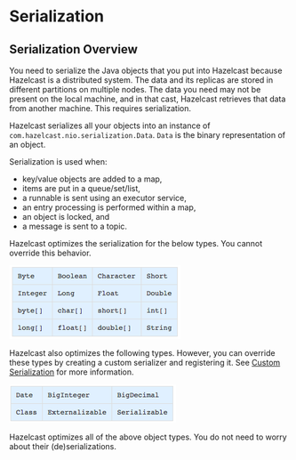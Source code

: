 


# Serialization

## Serialization Overview

You need to serialize the Java objects that you put into Hazelcast because Hazelcast is a distributed system. The data and its replicas are stored in different partitions on multiple nodes. The data you need may not be present on the local machine, and in that cast, Hazelcast retrieves that data from another machine. This requires serialization.

Hazelcast serializes all your objects into an instance of `com.hazelcast.nio.serialization.Data`. `Data` is the binary representation of an object. 

Serialization is used when:

- key/value objects are added to a map,
- items are put in a queue/set/list,
- a runnable is sent using an executor service,
- an entry processing is performed within a map,
- an object is locked, and
- a message is sent to a topic.


Hazelcast optimizes the serialization for the below types. You cannot override this behavior.

![image](images/OptimizedTypes.jpg)


Hazelcast also optimizes the following types. However, you can override these types by creating a custom serializer and registering it. See [Custom Serialization](#custom-serialization) for more information.

![image](images/OptimizedTypesII.jpg)


Hazelcast optimizes all of the above object types. You do not need to worry about their (de)serializations.

